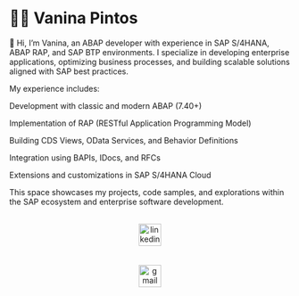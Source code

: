 <h1> 👩‍💻 Vanina Pintos </h1>

<p> 👋 Hi, I’m Vanina, an ABAP developer with experience in SAP S/4HANA, ABAP RAP, and SAP BTP environments.
I specialize in developing enterprise applications, optimizing business processes, and building scalable solutions aligned with SAP best practices.

My experience includes:

Development with classic and modern ABAP (7.40+)

Implementation of RAP (RESTful Application Programming Model)

Building CDS Views, OData Services, and Behavior Definitions

Integration using BAPIs, IDocs, and RFCs

Extensions and customizations in SAP S/4HANA Cloud

This space showcases my projects, code samples, and explorations within the SAP ecosystem and enterprise software development.
</p>

<br>

<div align="center">

<div align="center">
    <a href="https://www.linkedin.com/in/vaninapintos/" target="_blank">
        <img src="https://www.svgrepo.com/show/452047/linkedin-1.svg" alt="linkedin" width="40px"/>
    </a>
</div>

</div>

<br>
<br>


<div class="footer" align="center">
    <a href="mailto:vaninapintos.dev@gmail.com" target="_blank">
        <img src="https://user-images.githubusercontent.com/78341798/194531383-ddb2b774-5bb9-491c-b601-4a4a7d9792fb.svg" alt="gmail" width="40px"/>
    </a>
</div>
